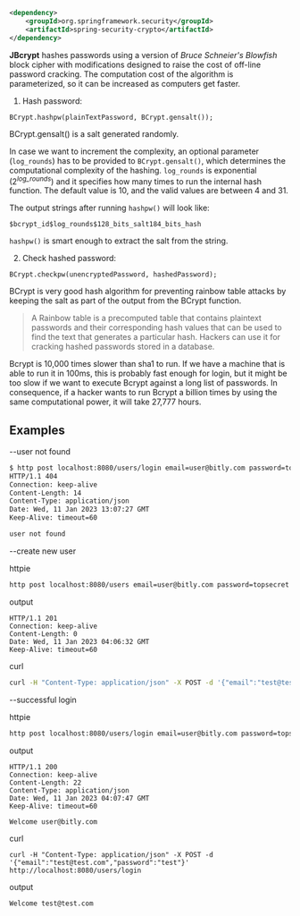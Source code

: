 ```xml
<dependency>      
    <groupId>org.springframework.security</groupId>
    <artifactId>spring-security-crypto</artifactId>
</dependency>
```

__JBcrypt__ hashes passwords using a version of _Bruce Schneier's Blowfish_ block cipher with modifications designed to raise the cost of off-line password cracking.
The computation cost of the algorithm is parameterized, so it can be increased as computers get faster.

1. Hash password:
```
BCrypt.hashpw(plainTextPassword, BCrypt.gensalt());
```

BCrypt.gensalt() is a salt generated randomly.

In case we want to increment the complexity, an optional parameter (`log_rounds`) has to be provided to `BCrypt.gensalt()`, which determines the computational complexity of the hashing. `log_rounds` is exponential (2<sup>_log_rounds_</sup>) and it specifies how many times to run the internal hash function. The default value is 10, and the valid values are between 4 and 31.

The output strings after running `hashpw()` will look like:

`$bcrypt_id$log_rounds$128_bits_salt184_bits_hash`

`hashpw()` is smart enough to extract the salt from the string.

2. Check hashed password:
```
BCrypt.checkpw(unencryptedPassword, hashedPassword);
```

BCrypt is very good hash algorithm for preventing rainbow table attacks by keeping the salt as part of the output from the BCrypt function.
> A Rainbow table is a precomputed table that contains plaintext passwords and their corresponding hash values that can be used to find the text that generates a particular hash. Hackers can use it for cracking hashed passwords stored in a database.

Bcrypt is 10,000 times slower than sha1 to run. If we have a machine that is able to run it in 100ms, this is probably fast enough for login, but it might be too slow if we want to execute Bcrypt against a long list of passwords. In consequence, if a hacker wants to run Bcrypt a billion times by using the same computational power, it will take 27,777 hours.




## Examples

--user not found
```bash
$ http post localhost:8080/users/login email=user@bitly.com password=topsecret
HTTP/1.1 404
Connection: keep-alive
Content-Length: 14
Content-Type: application/json
Date: Wed, 11 Jan 2023 13:07:27 GMT
Keep-Alive: timeout=60

user not found

```

--create new user

httpie
```bash
http post localhost:8080/users email=user@bitly.com password=topsecret
```
output
```
HTTP/1.1 201
Connection: keep-alive
Content-Length: 0
Date: Wed, 11 Jan 2023 04:06:32 GMT
Keep-Alive: timeout=60

```

curl
```bash
curl -H "Content-Type: application/json" -X POST -d '{"email":"test@test.com","password":"test"}' http://localhost:8080/users
```

--successful login

httpie
```bash
http post localhost:8080/users/login email=user@bitly.com password=topsecret
```
output
```
HTTP/1.1 200
Connection: keep-alive
Content-Length: 22
Content-Type: application/json
Date: Wed, 11 Jan 2023 04:07:47 GMT
Keep-Alive: timeout=60

Welcome user@bitly.com

```

curl
```
curl -H "Content-Type: application/json" -X POST -d '{"email":"test@test.com","password":"test"}' http://localhost:8080/users/login
```
output
```
Welcome test@test.com
```



<!--
Ref:
https://sergiomartinrubio.com/articles/storing-passwords-securely-with-bcrypt-and-java/
https://github.com/smartinrub/bcrypt-service
-->
